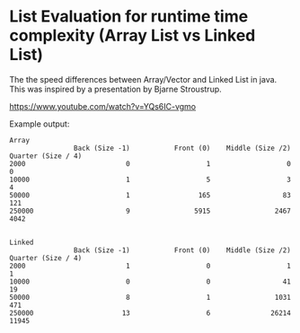 List Evaluation for runtime time complexity (Array List vs Linked List)
==========================

The the speed differences between Array/Vector and Linked List in java. This was inspired by a presentation by Bjarne Stroustrup.


https://www.youtube.com/watch?v=YQs6IC-vgmo

Example output:

```
Array
                Back (Size -1)           Front (0)    Middle (Size /2)  Quarter (Size / 4)
2000                         0                   1                   0                   0
10000                        1                   5                   3                   4
50000                        1                 165                  83                 121
250000                       9                5915                2467                4042


Linked
                Back (Size -1)           Front (0)    Middle (Size /2)  Quarter (Size / 4)
2000                         1                   0                   1                   1
10000                        0                   0                  41                  19
50000                        8                   1                1031                 471
250000                      13                   6               26214               11945
```
